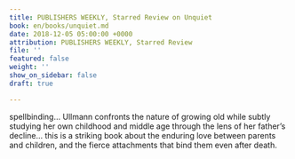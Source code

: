 ```yaml
---
title: PUBLISHERS WEEKLY, Starred Review on Unquiet
book: en/books/unquiet.md
date: 2018-12-05 05:00:00 +0000
attribution: PUBLISHERS WEEKLY, Starred Review
file: ''
featured: false
weight: ''
show_on_sidebar: false
draft: true

---
```

spellbinding… Ullmann confronts the nature of growing old while subtly studying her own childhood and middle age through the lens of her father’s decline… this is a striking book about the enduring love between parents and children, and the fierce attachments that bind them even after death.